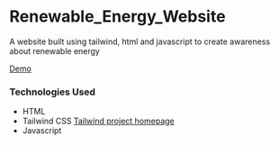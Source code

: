 # Renewable_Energy_Website
A website built using tailwind, html and javascript to create awareness about renewable energy 

[Demo](https://aswinbennyofficial.github.io/Renewable_Energy_Website)

### Technologies Used
- HTML
- Tailwind CSS [Tailwind project homepage](tailwindcss.com/)
- Javascript


